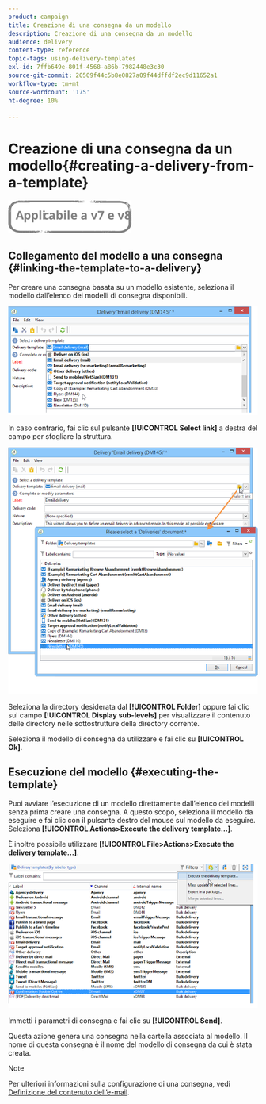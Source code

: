 ```yaml
---
product: campaign
title: Creazione di una consegna da un modello
description: Creazione di una consegna da un modello
audience: delivery
content-type: reference
topic-tags: using-delivery-templates
exl-id: 7ffb649e-801f-4568-a86b-7982448e3c30
source-git-commit: 20509f44c5b8e0827a09f44dffdf2ec9d11652a1
workflow-type: tm+mt
source-wordcount: '175'
ht-degree: 10%

---
```


# Creazione di una consegna da un modello{#creating-a-delivery-from-a-template}

![](../../assets/common.svg)

## Collegamento del modello a una consegna {#linking-the-template-to-a-delivery}

Per creare una consegna basata su un modello esistente, seleziona il modello dall’elenco dei modelli di consegna disponibili.

![](assets/s_ncs_user_wizard_select_template.png)

In caso contrario, fai clic sul pulsante **[!UICONTROL Select link]** a destra del campo per sfogliare la struttura.

![](assets/s_ncs_user_wizard_choose_link.png)

Seleziona la directory desiderata dal **[!UICONTROL Folder]** oppure fai clic sul campo **[!UICONTROL Display sub-levels]** per visualizzare il contenuto delle directory nelle sottostrutture della directory corrente.

Seleziona il modello di consegna da utilizzare e fai clic su **[!UICONTROL Ok]**.

## Esecuzione del modello {#executing-the-template}

Puoi avviare l’esecuzione di un modello direttamente dall’elenco dei modelli senza prima creare una consegna. A questo scopo, seleziona il modello da eseguire e fai clic con il pulsante destro del mouse sul modello da eseguire. Seleziona **[!UICONTROL Actions>Execute the delivery template...]**.

È inoltre possibile utilizzare **[!UICONTROL File>Actions>Execute the delivery template...]**.

![](assets/s_ncs_user_template_execute_menu.png)

Immetti i parametri di consegna e fai clic su **[!UICONTROL Send]**.

Questa azione genera una consegna nella cartella associata al modello. Il nome di questa consegna è il nome del modello di consegna da cui è stata creata.

>[!NOTE]
>
>Per ulteriori informazioni sulla configurazione di una consegna, vedi [Definizione del contenuto dell’e-mail](defining-the-email-content.md).
